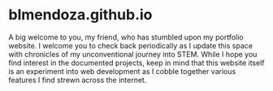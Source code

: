 # blmendoza.github.io
A big welcome to you, my friend, who has stumbled upon my portfolio website. I welcome you to check back periodically as I update this space with chronicles of my unconventional journey into STEM. While I hope you find interest in the documented projects, keep in mind that this website itself is an experiment into web development as I cobble together various features I find strewn across the internet.
